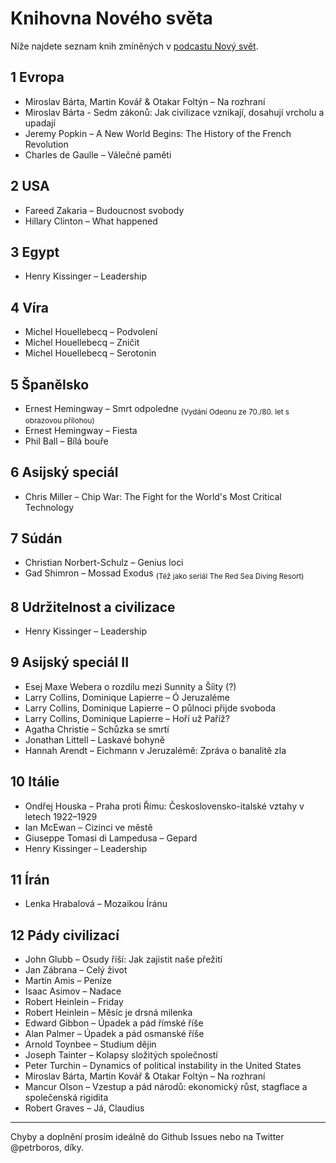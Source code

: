 # Knihovna Nového světa

Níže najdete seznam knih zmíněných v [podcastu Nový svět](https://www.info.cz/podcasty/novy-svet).


## 1 Evropa
* Miroslav Bárta, Martin Kovář & Otakar Foltýn – Na rozhraní
* Miroslav Bárta - Sedm zákonů: Jak civilizace vznikají, dosahují vrcholu a upadají
* Jeremy Popkin – A New World Begins: The History of the French Revolution
* Charles de Gaulle – Válečné paměti


## 2 USA
* Fareed Zakaria – Budoucnost svobody
* Hillary Clinton – What happened


## 3 Egypt
* Henry Kissinger – Leadership


## 4 Víra
* Michel Houellebecq – Podvolení
* Michel Houellebecq – Zničit
* Michel Houellebecq – Serotonin


## 5 Španělsko
* Ernest Hemingway – Smrt odpoledne	<sub>(Vydání Odeonu ze 70./80. let s obrazovou přílohou)</sub>
* Ernest Hemingway – Fiesta
* Phil Ball – Bílá bouře


## 6 Asijský speciál
* Chris Miller – Chip War: The Fight for the World's Most Critical Technology


## 7 Súdán
* Christian Norbert-Schulz – Genius loci
* Gad Shimron – Mossad Exodus <sub>(Též jako seriál The Red Sea Diving Resort)</sub>


## 8 Udržitelnost a civilizace
* Henry Kissinger – Leadership


## 9 Asijský speciál II
* Esej Maxe Webera o rozdílu mezi Sunnity a Šíity (?)
* Larry Collins, Dominique Lapierre – Ó Jeruzaléme
* Larry Collins, Dominique Lapierre – O půlnoci přijde svoboda
* Larry Collins, Dominique Lapierre – Hoří už Paříž?
* Agatha Christie – Schůzka se smrtí
* Jonathan Littell – Laskavé bohyně
* Hannah Arendt – Eichmann v Jeruzalémě: Zpráva o banalitě zla


## 10 Itálie
* Ondřej Houska – Praha proti Římu: Československo-italské vztahy v letech 1922–1929
* Ian McEwan – Cizinci ve městě
* Giuseppe Tomasi di Lampedusa – Gepard
* Henry Kissinger – Leadership


## 11 Írán
* Lenka Hrabalová – Mozaikou Íránu


## 12 Pády civilizací
* John Glubb – Osudy říší: Jak zajistit naše přežití
* Jan Zábrana – Celý život
* Martin Amis – Peníze
* Isaac Asimov – Nadace
* Robert Heinlein – Friday
* Robert Heinlein – Měsíc je drsná milenka
* Edward Gibbon – Úpadek a pád římské říše
* Alan Palmer – Úpadek a pád osmanské říše
* Arnold Toynbee – Studium dějin
* Joseph Tainter – Kolapsy složitých společností
* Peter Turchin – Dynamics of political instability in the United States
* Miroslav Bárta, Martin Kovář & Otakar Foltýn – Na rozhraní
* Mancur Olson – Vzestup a pád národů: ekonomický růst, stagflace a společenská rigidita
* Robert Graves – Já, Claudius



---

Chyby a doplnění prosím ideálně do Github Issues nebo na Twitter @petrboros, díky.
